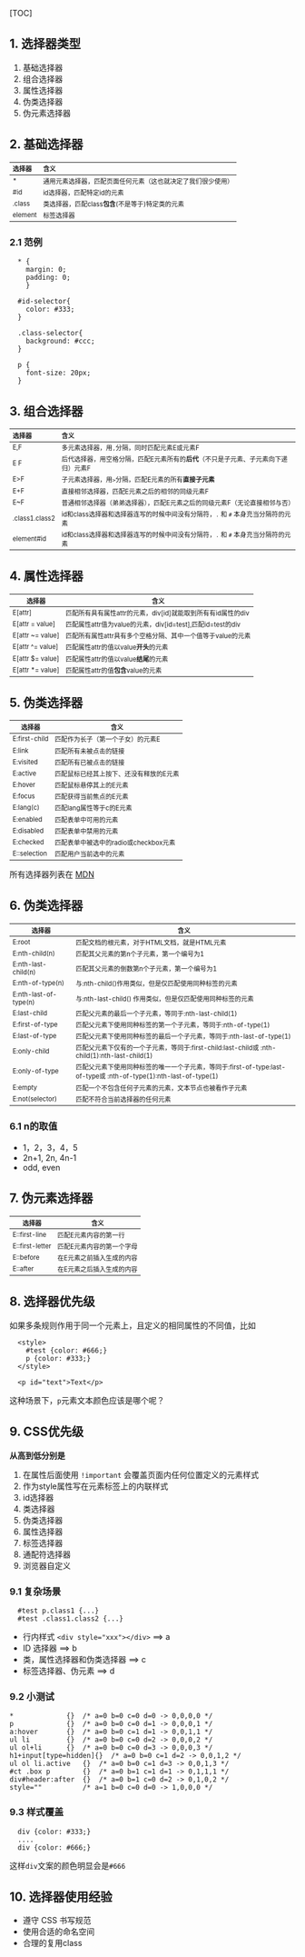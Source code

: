 [TOC]

## 1. 选择器类型

1. 基础选择器
2. 组合选择器
3. 属性选择器
4. 伪类选择器
5. 伪元素选择器

## 2. 基础选择器

选择器   | 含义
:--  | :--
\*    | 通用元素选择器，匹配页面任何元素（这也就决定了我们很少使用）
\#id  | id选择器，匹配特定id的元素
.class  | 类选择器，匹配class**包含**(不是等于)特定类的元素
element | 标签选择器

### 2.1 范例
```
  * {
    margin: 0;
    padding: 0;
    }

  #id-selector{
    color: #333;
  }

  .class-selector{
    background: #ccc;
  }

  p {
    font-size: 20px;
  }
```


## 3. 组合选择器

选择器     | 含义
:--      | :--
E,F       | 多元素选择器，用`,`分隔，同时匹配元素E或元素F
E F       | 后代选择器，用空格分隔，匹配E元素所有的**后代**（不只是子元素、子元素向下递归）元素F
E>F       | 子元素选择器，用`>`分隔，匹配E元素的所有**直接子元素**
E+F       | 直接相邻选择器，匹配E元素之后的相邻的同级元素F
E~F       | 普通相邻选择器（弟弟选择器），匹配E元素之后的同级元素F（无论直接相邻与否）
.class1.class2  | id和class选择器和选择器连写的时候中间没有分隔符，`.` 和 `#` 本身充当分隔符的元素
element#id    | id和class选择器和选择器连写的时候中间没有分隔符，`.` 和 `#` 本身充当分隔符的元素

## 4. 属性选择器

选择器         | 含义
--           | --
E[attr]         | 匹配所有具有属性attr的元素，div[id]就能取到所有有id属性的div
E[attr = value]     | 匹配属性attr值为value的元素，div[id=test],匹配id=test的div
E[attr ~= value]    | 匹配所有属性attr具有多个空格分隔、其中一个值等于value的元素
E[attr ^= value]    | 匹配属性attr的值以value**开头**的元素
E[attr $= value]    | 匹配属性attr的值以value**结尾**的元素
E[attr *= value]    | 匹配属性attr的值**包含**value的元素

## 5. 伪类选择器

选择器         | 含义
--           | --
E:first-child     | 匹配作为长子（第一个子女）的元素E
E:link          | 匹配所有未被点击的链接
E:visited       | 匹配所有已被点击的链接
E:active        | 匹配鼠标已经其上按下、还没有释放的E元素
E:hover         | 匹配鼠标悬停其上的E元素
E:focus         | 匹配获得当前焦点的E元素
E:lang(c)       | 匹配lang属性等于c的E元素
E:enabled       | 匹配表单中可用的元素
E:disabled        | 匹配表单中禁用的元素
E:checked       | 匹配表单中被选中的radio或checkbox元素
E::selection      | 匹配用户当前选中的元素

所有选择器列表在 [MDN](https://developer.mozilla.org/zh-CN/docs/Web/CSS/Reference#选择器)

## 6. 伪类选择器

选择器         | 含义
--           | --
E:root          | 匹配文档的根元素，对于HTML文档，就是HTML元素
E:nth-child(n)      | 匹配其父元素的第n个子元素，第一个编号为1
E:nth-last-child(n)   | 匹配其父元素的倒数第n个子元素，第一个编号为1
E:nth-of-type(n)    | 与:nth-child()作用类似，但是仅匹配使用同种标签的元素
E:nth-last-of-type(n) | 与:nth-last-child() 作用类似，但是仅匹配使用同种标签的元素
E:last-child      | 匹配父元素的最后一个子元素，等同于:nth-last-child(1)
E:first-of-type     | 匹配父元素下使用同种标签的第一个子元素，等同于:nth-of-type(1)
E:last-of-type      | 匹配父元素下使用同种标签的最后一个子元素，等同于:nth-last-of-type(1)
E:only-child      | 匹配父元素下仅有的一个子元素，等同于:first-child:last-child或 :nth-child(1):nth-last-child(1)
E:only-of-type      | 匹配父元素下使用同种标签的唯一一个子元素，等同于:first-of-type:last-of-type或 :nth-of-type(1):nth-last-of-type(1)
E:empty         | 匹配一个不包含任何子元素的元素，文本节点也被看作子元素
E:not(selector)     | 匹配不符合当前选择器的任何元素

### 6.1 n的取值

* 1，2，3，4，5
* 2n+1, 2n, 4n-1
* odd, even


## 7. 伪元素选择器

选择器     | 含义
--       | --
E::first-line | 匹配E元素内容的第一行
E::first-letter | 匹配E元素内容的第一个字母
E::before   | 在E元素之前插入生成的内容
E::after      | 在E元素之后插入生成的内容

## 8. 选择器优先级

如果多条规则作用于同一个元素上，且定义的相同属性的不同值，比如
```
  <style>
    #test {color: #666;}
    p {color: #333;}
  </style>

  <p id="text">Text</p>
```
这种场景下，`p`元素文本颜色应该是哪个呢？


## 9. CSS优先级

**从高到低分别是**

1. 在属性后面使用 `!important` 会覆盖页面内任何位置定义的元素样式
2. 作为style属性写在元素标签上的内联样式
3. id选择器
4. 类选择器
5. 伪类选择器
6. 属性选择器
7. 标签选择器
8. 通配符选择器
9. 浏览器自定义

### 9.1 复杂场景
```
  #test p.class1 {...}
  #test .class1.class2 {...}
```

- 行内样式 `<div style="xxx"></div>` ==> a
- ID 选择器  ==> b
- 类，属性选择器和伪类选择器 ==> c
- 标签选择器、伪元素 ==> d

### 9.2 小测试

```
*             {}  /* a=0 b=0 c=0 d=0 -> 0,0,0,0 */
p             {}  /* a=0 b=0 c=0 d=1 -> 0,0,0,1 */
a:hover       {}  /* a=0 b=0 c=1 d=1 -> 0,0,1,1 */
ul li         {}  /* a=0 b=0 c=0 d=2 -> 0,0,0,2 */
ul ol+li      {}  /* a=0 b=0 c=0 d=3 -> 0,0,0,3 */
h1+input[type=hidden]{}  /* a=0 b=0 c=1 d=2 -> 0,0,1,2 */
ul ol li.active   {}  /* a=0 b=0 c=1 d=3 -> 0,0,1,3 */
#ct .box p        {}  /* a=0 b=1 c=1 d=1 -> 0,1,1,1 */
div#header:after  {}  /* a=0 b=1 c=0 d=2 -> 0,1,0,2 */
style=""          /* a=1 b=0 c=0 d=0 -> 1,0,0,0 */

```


### 9.3 样式覆盖
```
  div {color: #333;}
  ....
  div {color: #666;}
```

这样`div`文案的颜色明显会是`#666`

##  10. 选择器使用经验
- 遵守 CSS 书写规范
- 使用合适的命名空间
- 合理的复用class

<style>
  table{
    font-size: .8em!important;
  }
</style>
